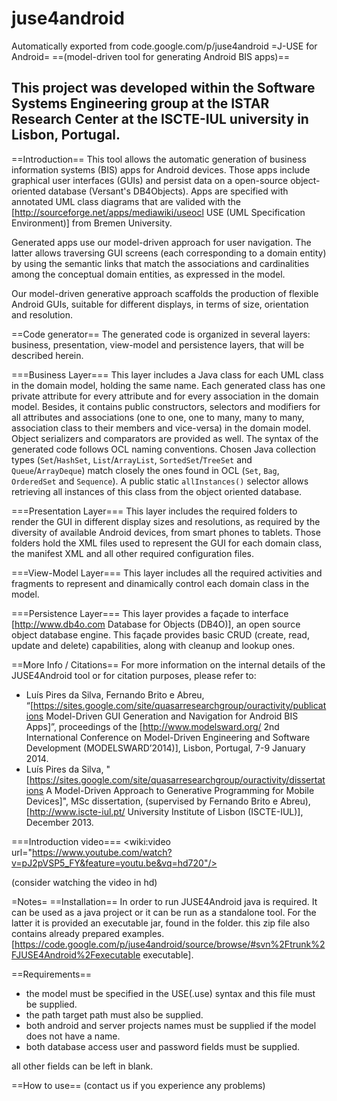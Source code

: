 # juse4android
Automatically exported from code.google.com/p/juse4android
=J-USE for Android=
==(model-driven tool for generating Android BIS apps)==

This project was developed within the Software Systems Engineering group at the ISTAR Research Center at the ISCTE-IUL university in Lisbon, Portugal.
----

==Introduction==
This tool allows the automatic generation of business information systems (BIS) apps for Android devices. Those apps include graphical user interfaces (GUIs) and persist data on a open-source object-oriented database (Versant's DB4Objects). Apps are specified with annotated UML class diagrams that are valided with the [http://sourceforge.net/apps/mediawiki/useocl USE (UML Specification Environment)] from Bremen University. 

Generated apps use our model-driven approach for user navigation. The latter allows traversing GUI screens (each corresponding to a domain entity) by using the semantic links that match the associations and cardinalities among the conceptual domain entities, as expressed in the model.

Our model-driven generative approach scaffolds the production of flexible Android GUIs, suitable for different displays, in terms of size, orientation and resolution.

==Code generator==
The generated code is organized in several layers: business, presentation, view-model and persistence layers, that will be described herein.

===Business Layer===
This layer includes a Java class for each UML class in the domain model, holding the same name. Each generated class has one private attribute for every attribute and for every association in the domain model. Besides, it contains public constructors, selectors and modifiers for all attributes and associations (one to one, one to many, many to many, association class to their members and vice-versa) in the domain model. Object serializers and comparators are provided as well. The syntax of the generated code follows OCL naming conventions. Chosen Java collection types (`Set`/`HashSet`, `List`/`ArrayList`, `SortedSet`/`TreeSet` and `Queue`/`ArrayDeque`) match closely the ones found in OCL (`Set`, `Bag`, `OrderedSet` and `Sequence`). A public static `allInstances()` selector allows retrieving all instances of this class from the object oriented database.

===Presentation Layer===
This layer includes the required folders to render the GUI in different display sizes and resolutions, as required by the diversity of available Android devices, from smart phones to tablets. Those folders hold the XML files used to represent the GUI for each domain class, the manifest XML and all other required configuration files.

===View-Model Layer===
This layer includes all the required activities and fragments to represent and dinamically control each domain class in the model.

===Persistence Layer===
This layer provides a façade to interface [http://www.db4o.com Database for Objects (DB4O)], an open source object database engine. This façade provides basic CRUD (create, read, update and delete) capabilities, along with cleanup and lookup ones.

==More Info / Citations==
For more information on the internal details of the JUSE4Android tool or for citation purposes, please refer to:
  * Luís Pires da Silva, Fernando Brito e Abreu, “[https://sites.google.com/site/quasarresearchgroup/ouractivity/publications Model-Driven GUI Generation and Navigation for Android BIS Apps]”, proceedings of the [http://www.modelsward.org/ 2nd International Conference on Model-Driven Engineering and Software Development (MODELSWARD’2014)], Lisbon, Portugal, 7-9 January 2014.
  * Luís Pires da Silva,	"[https://sites.google.com/site/quasarresearchgroup/ouractivity/dissertations A Model-Driven Approach to Generative Programming for Mobile Devices]", MSc dissertation, (supervised by Fernando Brito e Abreu), [http://www.iscte-iul.pt/ University Institute of Lisbon (ISCTE-IUL)], December 2013.


===Introduction video===
<wiki:video url="https://www.youtube.com/watch?v=pJ2pVSP5_FY&feature=youtu.be&vq=hd720"/>

(consider watching the video in hd)

=Notes=
==Installation==
In order to run JUSE4Android java is required. It can be used as a java project or it can be run as a standalone tool. For the latter it is provided an executable jar, found in the folder. this zip file also contains already prepared examples. [https://code.google.com/p/juse4android/source/browse/#svn%2Ftrunk%2FJUSE4Android%2Fexecutable executable].

==Requirements==
 * the model must be specified in the USE(.use) syntax and this file must be supplied.
 * the path target path must also be supplied.
 * both android and server projects names must be supplied if the model does not have a name.
 * both database access user and password fields must be supplied.

all other fields can be left in blank.

==How to use==
(contact us if you experience any problems)
